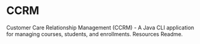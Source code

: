 # CCRM
Customer Care Relationship Management (CCRM) - A Java CLI application for managing courses, students, and enrollments. Resources Readme.
